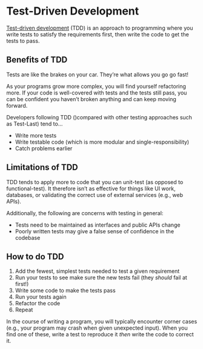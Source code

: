# Test-Driven Development

[Test-driven development](https://en.wikipedia.org/wiki/Test-driven_development) (TDD) is an approach to programming where you write tests to satisfy the requirements first, then write the code to get the tests to pass.

## Benefits of TDD

Tests are like the brakes on your car. They’re what allows you go go fast!

As your programs grow more complex, you will find yourself refactoring more. If your code is well-covered with tests and the tests still pass, you can be confident you haven’t broken anything and can keep moving forward.

Developers following TDD ()compared with other testing approaches such as Test-Last) tend to…

- Write more tests
- Write testable code (which is more modular and single-responsibility)
- Catch problems earlier

## Limitations of TDD

TDD tends to apply more to code that you can unit-test (as opposed to functional-test). It therefore isn’t as effective for things like UI work, databases, or validating the correct use of external services (e.g., web APIs).

Additionally, the following are concerns with testing in general:

- Tests need to be maintained as interfaces and public APIs change
- Poorly written tests may give a false sense of confidence in the codebase

## How to do TDD

1. Add the fewest, simplest tests needed to test a given requirement
1. Run your tests to see make sure the new tests fail (they _should_ fail at first!)
1. Write some code to make the tests pass
1. Run your tests again
1. Refactor the code
1. Repeat

In the course of writing a program, you will typically encounter corner cases (e.g., your program may crash when given unexpected input). When you find one of these, write a test to reproduce it _then_ write the code to correct it.
